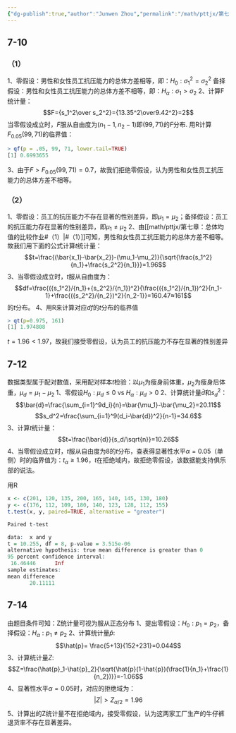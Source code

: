 ```yaml
---
{"dg-publish":true,"author":"Junwen Zhou","permalink":"/math/pttjx/第七章：总体均值的比较作业/","dgPassFrontmatter":true}
---
```



## 7-10
### （1）
1、零假设：男性和女性员工抗压能力的总体方差相等，即：$H_0:\sigma_1^2=\sigma_2^2$
备择假设：男性和女性员工抗压能力的总体方差不相等，即：$H_\alpha:\sigma_1>\sigma_2$
2、计算F统计量：
$$F={s_1^2\over s_2^2}={13.35^2\over9.42^2}=2$$
当零假设成立时，$F$服从自由度为$(n_1-1, n_2-1)$即$(99, 71)$的$F$分布.
用R计算$F_{0.05}(99,71)$的临界值：
```r
> qf(p = .05, 99, 71, lower.tail=TRUE)
[1] 0.6993655
```
3、由于$F>F_{0.05}(99,71)=0.7$，故我们拒绝零假设，认为男性和女性员工抗压能力的总体方差不相等。
### （2）
1、零假设：员工的抗压能力不存在显著的性别差异，即$\mu_1=\mu_2$；备择假设：员工的抗压能力存在显著的性别差异，即$\mu_1≠\mu_2$
2、由[[math/pttjx/第七章：总体均值的比较作业#（1）\|#（1）]]可知，男性和女性员工抗压能力的总体方差不相等。故我们用下面的公式计算$t$统计量：
$$t=\frac{(\bar{x_1}-\bar{x_2})-(\mu_1-\mu_2)}{\sqrt{\frac{s_1^2}{n_1}+\frac{s_2^2}{n_1}}}=1.96$$
3、当零假设成立时，$t$服从自由度为：
$$df=\frac{({s_1^2}/{n_1}+{s_2^2}/{n_1})^2}{\frac{({s_1^2}/{n_1})^2}{n_1-1}+\frac{({s_2^2}/{n_2})^2}{n_2-1}}=160.47≈161$$
的$t$分布。
4、用R来计算对应$df$的$t$分布的临界值
```r
> qt(p=0.975, 161)
[1] 1.974808
```
$t=1.96<1.97$，故我们接受零假设，认为员工的抗压能力不存在显著的性别差异

## 7-12
数据类型属于配对数值，采用配对样本$t$检验：以$\mu_1$为瘦身前体重，$\mu_2$为瘦身后体重，$\mu_d=\mu_1-\mu_2$
1、零假设$H_0:\mu_d≤0$ vs $H_\alpha:\mu_d>0$
2、计算统计量$\bar{d}$和$s_d^2$：
$$\bar{d}=\frac{\sum_{i=1}^9d_i}{n}=\bar{\mu_1}-\bar{\mu_2}=20.11$$
$$s_d^2=\frac{\sum_{i=1}^9(d_i-\bar{d})^2}{n-1}=34.6$$
3、计算$t$统计量：
$$t=\frac{\bar{d}}{s_d/\sqrt{n}}=10.26$$
4、当零假设成立时，$t$服从自由度为8的$t$分布，查表得显著性水平$\alpha=0.05$（单侧）时的临界值为：$t_\alpha≥1.96$，$t$在拒绝域内，故拒绝零假设，该数据能支持俱乐部的说法。

用R
```r
x <- c(201, 120, 135, 200, 165, 140, 145, 130, 180)
y <- c(176, 112, 109, 180, 140, 123, 128, 112, 155)
t.test(x, y, paired=TRUE, alternative = "greater")

Paired t-test

data:  x and y
t = 10.255, df = 8, p-value = 3.515e-06
alternative hypothesis: true mean difference is greater than 0
95 percent confidence interval:
 16.46446      Inf
sample estimates:
mean difference 
       20.11111
```
## 7-14
由题目条件可知：Z统计量可视为服从正态分布
1、提出零假设：$H_0:p_1=p_2$，备择假设：$H_\alpha:p_1≠p_2$
2、计算统计量$\hat{p}:$
$$\hat{p}= \frac{5+13}{152+231}=0.044$$
3、计算统计量$Z$:
$$Z=\frac{\hat{p}_1-\hat{p}_2}{\sqrt{\hat{p}(1-\hat{p})(\frac{1}{n_1}+\frac{1}{n_2})}}=-1.06$$
4、显著性水平$\alpha = 0.05$时，对应的拒绝域为：
$$|Z|>Z_{\alpha/2}=1.96$$
5、计算出的Z统计量不在拒绝域内，接受零假设，认为这两家工厂生产的牛仔裤退货率不存在显著差异。


